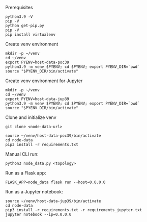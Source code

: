 Prerequisites

```Shell
python3.9 -V
pip -V
python get-pip.py
pip -V
pip install virtualenv
```

Create venv environment

```Shell
mkdir -p ~/venv
cd ~/venv
export PYENV=host-data-poc39
python3.9 -m venv $PYENV; cd $PYENV; export PYENV_DIR=`pwd`
source "$PYENV_DIR/bin/activate"
```

Create venv environment for Jupyter

```Shell
mkdir -p ~/venv
cd ~/venv
export PYENV=host-data-jup39
python3.9 -m venv $PYENV; cd $PYENV; export PYENV_DIR=`pwd`
source "$PYENV_DIR/bin/activate"
```

Clone and initialize venv
```Shell
git clone <node-data-url>

source ~/venv/host-data-poc39/bin/activate
cd node-data
pip3 install -r requirements.txt
```

Manual CLI run:

```Shell
python3 node_data.py <topology>
```

Run as a Flask app:

```Shell
FLASK_APP=node_data flask run --host=0.0.0.0
```



Run as a Jupyter notebook:
```Shell
source ~/venv/host-data-jup39/bin/activate
cd node-data
pip3 install -r requirements.txt -r requirements_jupyter.txt
jupyter notebook --ip=0.0.0.0
```

